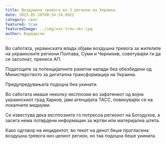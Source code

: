```yaml
---
title: Воздушенa тревога во 3 региони на Украина
date: 2023-05-28T08:54:14.692Z
category: свет
featured: true
featuredImage: ../img/voz-trev-ukr.jpg
author: Вардарски
---
```

Во саботата, украинската влада објави воздушна тревога за жителите на украинските региони Полтава, Суми и Чернихив, советувајќи ги да се засолнат, пренесе АП.

Податоците за потенцијалните ракетни напади беа обезбедени од Министерството за дигитална трансформација на Украина.

Предупредувањата подоцна беа укинати.

Во саботата имаше неколку експлозии во зафатениот од војна украинскиот град Харков, јави агенцијата ТАСС, повикувајќи се на локалните медиуми.

Се известува дека експлозиите го потресоа регионот на Богодухов, а засега нема потврдени информации за жртви или материјална штета.

Како одговор на инцидентот, во текот на денот беше прогласена воздушна тревога низ целиот регион, но таа подоцна беше укината.